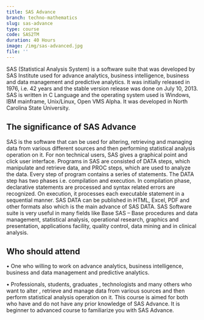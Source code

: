 ```yaml
---
title: SAS Advance
branch: techno-mathematics
slug: sas-advance
type: course
code: SAS2TM
duration: 40 Hours
image: /img/sas-advanced.jpg
file: ''
---
```

SAS (Statistical Analysis System) is a software suite that was developed by SAS Institute used for advance analytics, business intelligence, business and data management and predictive analytics. It was initially released in 1976, i.e. 42 years and the stable version release was done on July 10, 2013. SAS is written in C Language and the operating system used is Windows, IBM mainframe, Unix/Linux, Open VMS Alpha. It was developed in North Carolina State University.
## The significance of SAS Advance
SAS is the software that can be used for altering, retrieving and managing data from various different sources and then performing statistical analysis operation on it. For non technical users, SAS gives a graphical point and click user interface. Programs in SAS are consisted of DATA steps, which manipulate and retrieve data, and PROC steps, which are used to analyze the data. Every step of program contains a series of statements.
The DATA step has two phases i.e. compilation and execution. In compilation phase, declarative statements are processed and syntax related errors are recognized. On execution, it processes each executable statement in a sequential manner.
SAS DATA can be published in HTML, Excel, PDF and other formats also which is the main advance of SAS DATA. SAS Software suite is very useful in many fields like Base SAS – Base procedures and data management, statistical analysis, operational research, graphics and presentation, applications facility, quality control, data mining and in clinical analysis.
## Who should attend
•	One who willing to work on advance analytics, business intelligence, business and data management and predictive analytics.

•	Professionals, students, graduates , technologists and many others who want to alter , retrieve and manage data from various sources and then perform statistical analysis operation on it.
This course is aimed for both who have and do not have any prior knowledge of SAS Advance. It is beginner to advanced course to familiarize you with SAS Advance.

